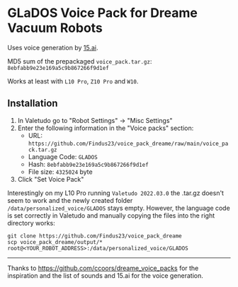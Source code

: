 # GLaDOS Voice Pack for Dreame Vacuum Robots

Uses voice generation by [15.ai](https://15.ai/).

MD5 sum of the prepackaged `voice_pack.tar.gz`:  
`8ebfabb9e23e169a5c9b867266f9d1ef`

Works at least with `L10 Pro`, `Z10 Pro` and `W10`.

## Installation

1. In Valetudo go to "Robot Settings" -> "Misc Settings"
1. Enter the following information in the "Voice packs" section:
    - URL: `https://github.com/Findus23/voice_pack_dreame/raw/main/voice_pack.tar.gz`
    - Language Code: `GLADOS`
    - Hash: `8ebfabb9e23e169a5c9b867266f9d1ef`
    - File size: `4325024` byte
1. Click "Set Voice Pack"

Interestingly on my L10 Pro running `Valetudo 2022.03.0` the .tar.gz doesn't seem to work and the newly created folder `/data/personalized_voice/GLADOS` stays empty.
However, the language code is set correctly in Valetudo and manually copying the files into the right directory works:

```
git clone https://github.com/Findus23/voice_pack_dreame
scp voice_pack_dreame/output/* root@<YOUR_ROBOT_ADDRESS>:/data/personalized_voice/GLADOS
```

-----
Thanks to https://github.com/ccoors/dreame_voice_packs for the inspiration and the list of sounds and 15.ai for the voice generation.
